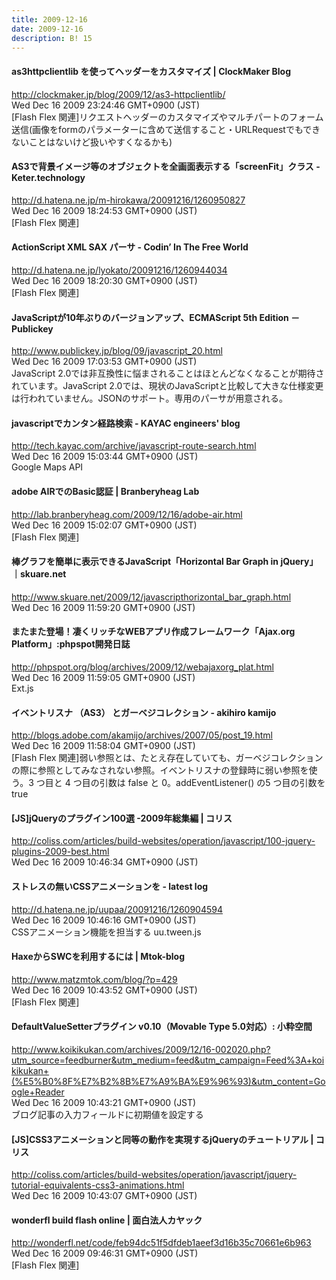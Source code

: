 ```yaml
---
title: 2009-12-16
date: 2009-12-16
description: B! 15
---
```


####   as3httpclientlib を使ってヘッダーをカスタマイズ | ClockMaker Blog
http://clockmaker.jp/blog/2009/12/as3-httpclientlib/<br>
Wed Dec 16 2009 23:24:46 GMT+0900 (JST)<br>
[Flash Flex 関連]リクエストヘッダーのカスタマイズやマルチパートのフォーム送信(画像をformのパラメーターに含めて送信すること・URLRequestでもできないことはないけど扱いやすくなるかも)


#### AS3で背景イメージ等のオブジェクトを全画面表示する「screenFit」クラス - Keter.technology
http://d.hatena.ne.jp/m-hirokawa/20091216/1260950827<br>
Wed Dec 16 2009 18:24:53 GMT+0900 (JST)<br>
[Flash Flex 関連]


####  ActionScript XML SAX パーサ - Codin’ In The Free World
http://d.hatena.ne.jp/lyokato/20091216/1260944034<br>
Wed Dec 16 2009 18:20:30 GMT+0900 (JST)<br>
[Flash Flex 関連]


#### JavaScriptが10年ぶりのバージョンアップ、ECMAScript 5th Edition － Publickey
http://www.publickey.jp/blog/09/javascript_20.html<br>
Wed Dec 16 2009 17:03:53 GMT+0900 (JST)<br>
JavaScript 2.0では非互換性に悩まされることはほとんどなくなることが期待されています。JavaScript 2.0では、現状のJavaScriptと比較して大きな仕様変更は行われていません。JSONのサポート。専用のパーサが用意される。


#### javascriptでカンタン経路検索 - KAYAC engineers' blog
http://tech.kayac.com/archive/javascript-route-search.html<br>
Wed Dec 16 2009 15:03:44 GMT+0900 (JST)<br>
Google Maps API


#### adobe AIRでのBasic認証 | Branberyheag Lab
http://lab.branberyheag.com/2009/12/16/adobe-air.html<br>
Wed Dec 16 2009 15:02:07 GMT+0900 (JST)<br>
[Flash Flex 関連]


#### 棒グラフを簡単に表示できるJavaScript「Horizontal Bar Graph in jQuery」｜skuare.net
http://www.skuare.net/2009/12/javascripthorizontal_bar_graph.html<br>
Wed Dec 16 2009 11:59:20 GMT+0900 (JST)<br>


#### またまた登場！凄くリッチなWEBアプリ作成フレームワーク「Ajax.org Platform」:phpspot開発日誌
http://phpspot.org/blog/archives/2009/12/webajaxorg_plat.html<br>
Wed Dec 16 2009 11:59:05 GMT+0900 (JST)<br>
Ext.js


#### イベントリスナ （AS3） とガーベジコレクション - akihiro kamijo
http://blogs.adobe.com/akamijo/archives/2007/05/post_19.html<br>
Wed Dec 16 2009 11:58:04 GMT+0900 (JST)<br>
[Flash Flex 関連]弱い参照とは、たとえ存在していても、ガーベジコレクションの際に参照としてみなされない参照。イベントリスナの登録時に弱い参照を使う。3 つ目と 4 つ目の引数は false と 0。addEventListener() の5 つ目の引数を true


####   [JS]jQueryのプラグイン100選 -2009年総集編 | コリス
http://coliss.com/articles/build-websites/operation/javascript/100-jquery-plugins-2009-best.html<br>
Wed Dec 16 2009 10:46:34 GMT+0900 (JST)<br>


####  ストレスの無いCSSアニメーションを  - latest log
http://d.hatena.ne.jp/uupaa/20091216/1260904594<br>
Wed Dec 16 2009 10:46:16 GMT+0900 (JST)<br>
CSSアニメーション機能を担当する uu.tween.js


#### HaxeからSWCを利用するには | Mtok-blog
http://www.matzmtok.com/blog/?p=429<br>
Wed Dec 16 2009 10:43:52 GMT+0900 (JST)<br>
[Flash Flex 関連]


#### DefaultValueSetterプラグイン v0.10（Movable Type 5.0対応）: 小粋空間
http://www.koikikukan.com/archives/2009/12/16-002020.php?utm_source=feedburner&utm_medium=feed&utm_campaign=Feed%3A+koikikukan+(%E5%B0%8F%E7%B2%8B%E7%A9%BA%E9%96%93)&utm_content=Google+Reader<br>
Wed Dec 16 2009 10:43:21 GMT+0900 (JST)<br>
ブログ記事の入力フィールドに初期値を設定する


####   [JS]CSS3アニメーションと同等の動作を実現するjQueryのチュートリアル | コリス
http://coliss.com/articles/build-websites/operation/javascript/jquery-tutorial-equivalents-css3-animations.html<br>
Wed Dec 16 2009 10:43:07 GMT+0900 (JST)<br>


#### wonderfl build flash online | 面白法人カヤック
http://wonderfl.net/code/feb94dc51f5dfdeb1aeef3d16b35c70661e6b963<br>
Wed Dec 16 2009 09:46:31 GMT+0900 (JST)<br>
[Flash Flex 関連]


